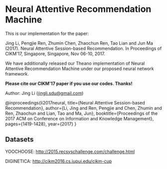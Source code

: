 # Neural Attentive Recommendation Machine

This is our implementation for the paper:

Jing Li, Pengjie Ren, Zhumin Chen, Zhaochun Ren, Tao Lian and Jun Ma (2017). Neural Attentive Session-based Recommendation. In Proceedings of CIKM'17, Singapore, Singapore, Nov 06-10, 2017.

We have additionally released our Theano implementation of Neural Attentive Recommendation Machine under our proposed neural network framework.

**Please cite our CIKM'17 paper if you use our codes. Thanks!**

Author: Jing Li (jingli.sdu@gmail.com)


@inproceedings{li2017neural,
	title={Neural Attentive Session-based Recommendation},
	author={Li, Jing and Ren, Pengjie and Chen, Zhumin and Ren, Zhaochun and Lian, Tao and Ma, Jun},
	booktitle={Proceedings of the 2017 ACM on Conference on Information and Knowledge Management},
	pages={1419-1428},
	year={2017}
}

## Datasets

YOOCHOOSE: http://2015.recsyschallenge.com/challenge.html

DIGINETICA: http://cikm2016.cs.iupui.edu/cikm-cup
